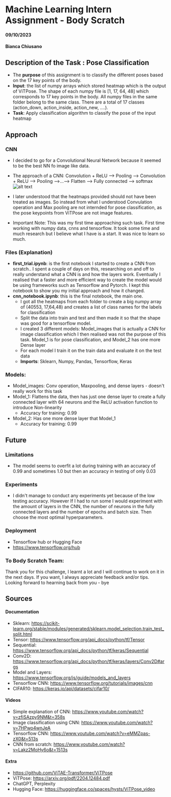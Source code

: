 # Machine Learning Intern Assignment - Body Scratch
#### 09/10/2023
#### Bianca Chiusano 

## Description of the Task : Pose Classification
- The **purpose** of this assignment is to classify the different poses based on the 17 key points of the body.
- **Input**: the list of numpy arrays which stored heatmap which is the output of ViTPose. The shape of each numpy file is [1, 17, 64, 48] which corresponds to 17 key points in the body. All numpy files in the same folder belong to the same class. There are a total of 17 classes (action_down, action_inside, action_new, ….). 
- **Task**: Apply classification algorithm to classify the pose of the input heatmap

## Approach
### CNN
- I decided to go for a Convolutional Neural Network because it seemed to be the best NN fo image like data.
- The approach of a CNN: Convolution + ReLU --> Pooling --> Convolution + ReLU --> Pooling -->...--> Flatten --> Fully connected --> softmax 
![alt text](https://miro.medium.com/v2/resize:fit:1358/1*XbuW8WuRrAY5pC4t-9DZAQ.jpeg)
- I later understood that the heatmaps provided should not have been treated as images. So instead from what I understood Convulation operation and Max pooling are not internded for pose classification, as the pose keypoints from ViTPose are not image features.

- Important Note: This was my first time approaching such task. First time working with numpy data, cnns and tensorflow. It took some time and much research but I believe what I have is a start. It was nice to learn so much.

### Files (Explanation)
- **first_trial.ipynb**: is the first notebook I started to create a CNN from scratch.. I spent a couple of days on this, researching on and off to really understand what a CNN is and how the layers work. Eventually I realised that a faster and more efficient way to create the model would be using frameworks such as Tensorflow and Pytorch. I kept this notebook to show you my initial approach and how it changed. 
- **cnn_notebook.ipynb**: this is the final notebook, the main one.
    - I got all the heatmaps from each folder to create a big numpy array of (40553, 17,64,48) and creates a list of class names for the labels for classification
    - Split the data into train and test and then made it so that the shape was good for a tensorflow model.
    - I created 3 different models: Model_images that is actually a CNN for image classification which I then realised was not the purpose of this task. Model_1 is for pose classification, and Model_2 has one more Dense layer
    - For each model I train it on the train data and evaluate it on the test data
    - **Imports**: Sklearn, Numpy, Pandas, Tensorflow, Keras
### Models:
- Model_images: Conv operation, Maxpooling, and dense layers - doesn't really work for this task
- Model_1: Flattens the data, then has just one dense layer to create a fully connected layer with 64 neurons and the ReLU activation function to introduce Non-linearity
    - Accuracy for training: 0.99 
- Model_2: Has one more dense layer that Model_1
    - Accuracy for training: 0.99

## Future
### Limitations
- The model seems to overfit a lot during training with an accuracy of 0.99 and sometimes 1.0 but then an accuracy in testing of only 0.03
### Experiments
- I didn't manage to conduct any experiments yet because of the low testing accuracy. However If I had to run some I would experiment with the amount of layers in the CNN, the number of neurons in the fully connected layers and the number of epochs and batch size. Then choose the most optimal hyperparameters.
### Deployment
- Tensorflow hub or Hugging Face
- https://www.tensorflow.org/hub
### To Body Scratch Team: 
Thank you for this challenge, I learnt a lot and I will continue to work on it in the next days. If you want, I always appreciate feedback and/or tips. Looking forward to hearning back from you - bye

## Sources
#### Documentation
- Sklearn: https://scikit-learn.org/stable/modules/generated/sklearn.model_selection.train_test_split.html
- Tensor: https://www.tensorflow.org/api_docs/python/tf/Tensor
- Sequential: https://www.tensorflow.org/api_docs/python/tf/keras/Sequential
- Conv2D: https://www.tensorflow.org/api_docs/python/tf/keras/layers/Conv2D#args
- Model and Layers: https://www.tensorflow.org/js/guide/models_and_layers
- Tensorflow CNN: https://www.tensorflow.org/tutorials/images/cnn
- CIFAR10: https://keras.io/api/datasets/cifar10/

#### Videos
- Simple explanation of CNN: https://www.youtube.com/watch?v=zfiSAzpy9NM&t=358s
- Image classification using CNN: https://www.youtube.com/watch?v=7HPwo4wnJeA
- Tensorflow CNN: https://www.youtube.com/watch?v=eMMZpas-zX0&t=513s
- CNN from scratch: https://www.youtube.com/watch?v=Lakz2MoHy6o&t=1513s


#### Extra
- https://github.com/ViTAE-Transformer/ViTPose
- ViTPose: https://arxiv.org/pdf/2204.12484.pdf
- ChatGPT, Perplexity
- Hugging Face: https://huggingface.co/spaces/hysts/ViTPose_video
